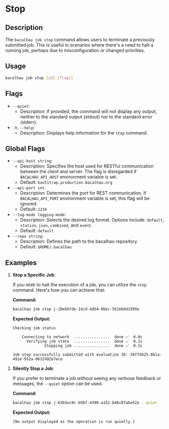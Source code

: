# Stop

## Description

The `bacalhau job stop` command allows users to terminate a previously submitted job. This is useful in scenarios where there's a need to halt a running job, perhaps due to misconfiguration or changed priorities.

## Usage

```bash
bacalhau job stop [id] [flags]
```

## Flags

- `--quiet`:
  - Description: If provided, the command will not display any output, neither to the standard output (stdout) nor to the standard error (stderr).
- `-h`, `--help`:
  - Description: Displays help information for the `stop` command.

## Global Flags

- `--api-host string`:
  - Description: Specifies the host used for RESTful communication between the client and server. The flag is disregarded if `BACALHAU_API_HOST` environment variable is set.
  - Default: `bootstrap.production.bacalhau.org`
- `--api-port int`:
  - Description: Determines the port for REST communication. If `BACALHAU_API_PORT` environment variable is set, this flag will be ignored.
  - Default: `1234`
- `--log-mode logging-mode`:
  - Description: Selects the desired log format. Options include: `default`, `station`, `json`, `combined`, and `event`.
  - Default: `default`
- `--repo string`:
  - Description: Defines the path to the bacalhau repository.
  - Default: `$HOME/.bacalhau`

## Examples

1.  **Stop a Specific Job**:

    If you wish to halt the execution of a job, you can utilize the `stop` command. Here's how you can achieve that:

    **Command:**

    ```bash
    bacalhau job stop j-10eb97de-14cd-4db4-96ec-561bb943309a
    ```

    **Expected Output:**

    ```plaintext
    Checking job status

    	Connecting to network  ................  done ✅  0.0s
    	  Verifying job state  ................  done ✅  0.2s
    	          Stopping job ................  done ✅  0.1s

    Job stop successfully submitted with evaluation ID: 397fd425-8b1a-491e-952a-0632492e7ece
    ```

2.  **Silently Stop a Job**:

    If you prefer to terminate a job without seeing any verbose feedback or messages, the `--quiet` option can be used.

    **Command:**

    ```bash
    bacalhau job stop j-63b5ec0c-b5bf-4398-a152-b46c07abe52a --quiet
    ```

    **Expected Output:**

    ```plaintext
    [No output displayed as the operation is run quietly.]
    ```
